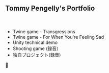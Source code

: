 <h2>Tommy Pengelly's Portfolio</h2>　


- Twine game - Transgressions
- Twine game - For When You're Feeling Sad
- Unity technical demo
- Shooting game (録音）
- 独自プロジェクト(録音)

:penguin:
